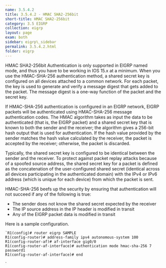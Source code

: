 ```yaml
---
name: 3.5.4.2
title: 3.5.4.2 - HMAC SHA2-256bit
short-title: HMAC SHA2-256bit
category: 3.5 EIGRP
collection: eigrp
layout: page
exam: both
sidebar: eigrp\_sidebar
permalink: 3.5.4.2.html
folder: eigrp
---
```

HMAC SHA2-256bit Authentication is only supported in EIGRP named mode, and thus you have to be working in IOS 15.x at a minimum.  When you use the HMAC-SHA-256 authentication method, a shared secret key is configured on all devices attached to a common network. For each packet, the key is used to generate and verify a message digest that gets added to the packet. The message digest is a one-way function of the packet and the secret key.

If HMAC-SHA-256 authentication is configured in an EIGRP network, EIGRP packets will be authenticated using HMAC-SHA-256 message authentication codes. The HMAC algorithm takes as input the data to be authenticated (that is, the EIGRP packet) and a shared secret key that is known to both the sender and the receiver; the algorithm gives a 256-bit hash output that is used for authentication. If the hash value provided by the sender matches the hash value calculated by the receiver, the packet is accepted by the receiver; otherwise, the packet is discarded.

Typically, the shared secret key is configured to be identical between the sender and the receiver. To protect against packet replay attacks because of a spoofed source address, the shared secret key for a packet is defined as the concatenation of the user-configured shared secret (identical across all devices participating in the authenticated domain) with the IPv4 or IPv6 address (which is unique for each device) from which the packet is sent.

HMAC-SHA-256 beefs up the security by ensuring that authentication will not succeed if any of the following is true:
- The sender does not know the shared secret expected by the receiver
- The IP source address in the IP header is modified in transit
- Any of the EIGRP packet data is modified in transit

Here is a sample configuration.
```
`R1(config)# router eigrp SAMPLE
R1(config-router)# address-family ipv4 autonomous-system 100
R1(config-router-af)# af-interface gig0/0
R1(config-router-af-interface)# authentication mode hmac-sha-256 7 password1
R1(config-router-af-interface)# end
```
`

